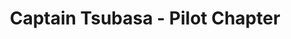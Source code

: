 --- 
title: "Captain Tsubasa - Pilot Chapter"
publishdate: "2019-8-28T16:48:46+02:00"
src: "https://365manga.net/manga/captain-tsubasa-pilot-chapter"
image: "https://data.365manga.net/images/thumbnails/6341-captain-tsubasa-pilot-chapter.jpg"
description: "This was the root of everything, the debut work of Takahashi sensei, a nostalgic memory. The story of Genzo Wakabayashi and a boy named Tsubasa Taro."
---